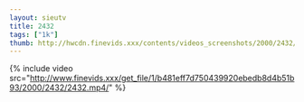 ```yaml
--- 
layout: sieutv
title: 2432
tags: ["1k"]
thumb: http://hwcdn.finevids.xxx/contents/videos_screenshots/2000/2432/preview.mp4.jpg
---
```

{% include video src="http://www.finevids.xxx/get_file/1/b481eff7d750439920ebedb8d4b51b93/2000/2432/2432.mp4/" %} 
